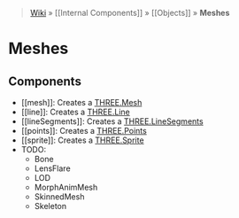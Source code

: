 > [Wiki](Home) » [[Internal Components]] » [[Objects]] » **Meshes**

# Meshes

## Components
* [[mesh]]: Creates a [THREE.Mesh](http://threejs.org/docs/#Reference/Objects/Mesh)
* [[line]]: Creates a [THREE.Line](http://threejs.org/docs/#Reference/Objects/Line)
* [[lineSegments]]: Creates a [THREE.LineSegments](http://threejs.org/docs/#Reference/Objects/LineSegments)
* [[points]]: Creates a [THREE.Points](http://threejs.org/docs/#Reference/Objects/Points)
* [[sprite]]: Creates a [THREE.Sprite](http://threejs.org/docs/#Reference/Objects/Sprite)
* TODO:
  * Bone
  * LensFlare
  * LOD
  * MorphAnimMesh
  * SkinnedMesh
  * Skeleton
